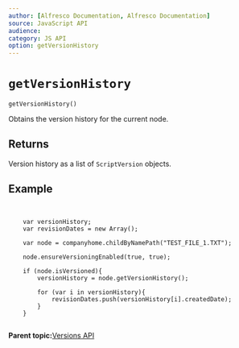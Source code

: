 ```yaml
---
author: [Alfresco Documentation, Alfresco Documentation]
source: JavaScript API
audience: 
category: JS API
option: getVersionHistory
---
```


# `getVersionHistory`

`getVersionHistory()`

Obtains the version history for the current node.

## Returns

Version history as a list of `ScriptVersion` objects.

## Example

```


    var versionHistory;
    var revisionDates = new Array();

    var node = companyhome.childByNamePath("TEST_FILE_1.TXT");

    node.ensureVersioningEnabled(true, true);

    if (node.isVersioned){
        versionHistory = node.getVersionHistory();

        for (var i in versionHistory){
            revisionDates.push(versionHistory[i].createdDate);
        }
    }
      
```

**Parent topic:**[Versions API](../references/API-JS-Versions.md)

